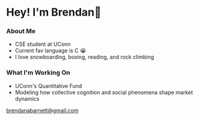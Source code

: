 # Hey! I'm Brendan👋

### About Me
- CSE student at UConn
- Current fav language is C 😭
- I love snowboarding, boxing, reading, and rock climbing

### What I'm Working On
- UConn's Quantitative Fund
- Modeling how collective cognition and social phenomena shape market dynamics

brendanabarnett@gmail.com
